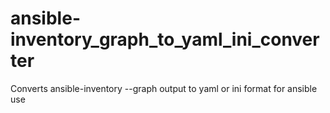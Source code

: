 # ansible-inventory_graph_to_yaml_ini_converter
Converts ansible-inventory --graph output to yaml or ini format for ansible use
